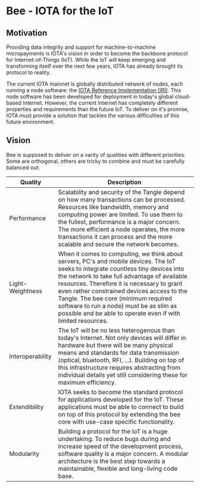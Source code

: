 # Bee - IOTA for the IoT

## Motivation

Providing data integrity and support for machine-to-machine micropayments is IOTA's vision in order to become the backbone protocol for Internet-of-Things (IoT). While the IoT will keep emerging and transforming itself over the next few years, IOTA has already brought its protocol to reality.

The current IOTA mainnet is globally distributed network of nodes, each running a node software: the [IOTA Reference Implementation (IRI)](https://github.com/iotaledger/iri). This node software has been developed for deployment in today's global cloud-based Internet. However, the current Internet has completely different properties and requirements than the future IoT. To deliver on it's promise, IOTA must provide a solution that tackles the various difficulties of this future environment.

## Vision

Bee is supposed to deliver on a varity of qualities with different priorities. Some are orthogonal, others are tricky to combine and must be carefully balanced out:

Quality | Description
-- | --
Performance | Scalability and security of the Tangle depend on how many transactions can be processed. Resources like bandwidth, memory and computing power are limited. To use them to the fullest, performance is a major concern. The more efficient a node operates, the more transactions it can process and the more scalable and secure the network becomes.
Light-Weightness | When it comes to computing, we think about servers, PC's and mobile devices. The IoT seeks to integrate countless tiny  devices into the network to take full advantage of available resources. Therefore it is necessary to grant even rather constrained devices access to the Tangle. The bee core (minimum required software to run a node) must be as slim as possible and be able to operate even if with limited resources.
Interoperability | The IoT will be no less heterogenous than today's Internet. Not only devices will differ in hardware but there will be many physical means and standards for data transmission (optical, bluetooth, RFI, ...). Building on top of this infrastructure requires abstracting from individual details yet still considering these for maximum efficiency.
Extendibility |  IOTA seeks to become the standard protocol for applications developed for the IoT. These applications must be able to connect to build on top of this protocol by extending the bee core with use-case specific functionality.
Modularity | Building a protocol for the IoT is a huge undertaking. To reduce bugs during and increase speed of the development process, software quality is a major concern. A modular architecture is the best step towards a maintainable, flexible and long-living code base.
